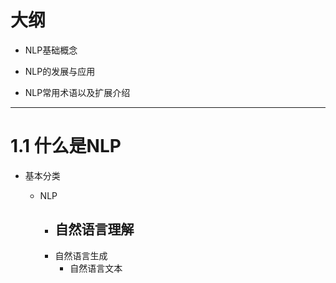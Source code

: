 # 大纲

- NLP基础概念

- NLP的发展与应用

- NLP常用术语以及扩展介绍

---

# 1.1 什么是NLP

- 基本分类

	- NLP
		- 自然语言理解
			- 
		- 自然语言生成
			- 自然语言文本
